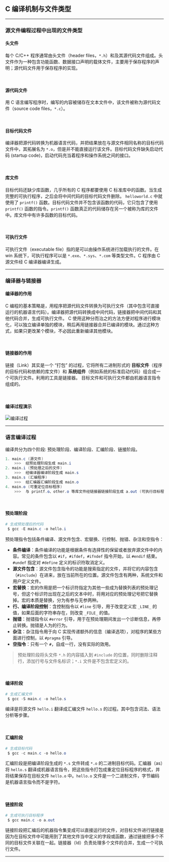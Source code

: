 ## C 编译机制与文件类型

---
### 源文件编程过程中出现的文件类型

#### 头文件

每个 C/C++ 程序通常由头文件（header files，```*.h```）和及其源代码文件组成。头文件作为一种包含功能函数、数据接口声明的载体文件，主要用于保存程序的声明；源代码文件用于保存程序的实现。

<br>

#### 源代码文件

用 C 语言编写程序时，编写的内容被储存在文本文件中，该文件被称为源代码文件（source code files，```*.c```）。

<br>

#### 目标代码文件

编译器把源代码转换为机器语言代码，并把结果放在与源文件相同名称的目标代码文件中，其拓展名为 ```*.o```，但是并不能直接运行该文件。目标代码文件缺失启动代码 (startup code)，启动代码充当着程序和操作系统之间的接口。

<br>

#### 库文件

目标代码还缺少库函数，几乎所有的 C 程序都要使用 C 标准库中的函数。当生成完整的可执行程序，之后会将中间代码的目标代码文件删除。
`helloworld.c` 中就使用了 ```printf()``` 函数。目标代码文件并不包含该函数的代码，它只包含了使用 ```printf()``` 函数的指令。```printf()``` 函数真正的代码储存在另一个被称为库的文件中。库文件中有许多函数的目标代码。

<br>

#### 可执行文件

可执行文件（executable file）指的是可以由操作系统进行加载执行的文件。在 win 系统下，可执行程序可以是 ```*.exe```、```*.sys```、```*.com``` 等类型文件。C 程序由 C 源文件经 C 编译器编译生成。

---
### 编译器与链接器

#### 编译器的作用

C 编程的基本策略是，用程序把源代码文件转换为可执行文件（其中包含可直接运行的机器语言代码）。编译器把源代码转换成中间代码，链接器把中间代码和其他代码合并，生成可执行文件。
C 使用这种分而治之的方法方便对程序进行模块化，可以独立编译单独的模块，稍后再用链接器合并已编译的模块。通过这种方式，如果只更改某个模块，不必因此重新编译其他模块。

<br>

#### 链接器的作用

链接（Link）其实是一个 “打包” 的过程，它将所有二进制形式的 **目标文件**（程序的目标代码和依赖的库文件）和 **系统组件**（例如系统的标准启动代码）组合成一个可执行文件。利用的工具是链接器。
目标文件和可执行文件都由机器语言指令组成的。

<br>

#### 编译过程演示

![编译过程](../../.img/编译过程.png)

---
### 语言编译过程

编译共分为四个阶段: 预处理阶段、编译阶段、汇编阶段、链接阶段。

```powershell
1. main.c (源文件)
	>>>  经预处理阶段生成 main.i
2. main.i (预处理之后的文件)
	>>>  经编译器编译阶段生成 main.s
3. main.s (汇编程序)
	>>>  经汇编器汇编阶段生成 main.o
4. main.o (可重定位目标程序)
	>>>  与 printf.o、other.o 等库文件经链接器链接阶段生成 a.out (可执行目标程序)
```

<br>

#### 预处理阶段

```powershell
# 生成预处理后的代码
 $ gcc -E main.c -o hello.i
```

预处理指令包括条件编译、源文件包含、宏替换、行控制、抛错、杂注和空指令：

- **条件编译**：条件编译的功能是根据条件有选择性的保留或者放弃源文件中的内容。常见的条件包含以 ```#if```，```#ifdef```，```#ifndef``` 指令开始，以 ```#endif``` 结束。```#undef``` 指定对 ```#define``` 定义的标识符取消定义。
- **源文件包含**：源文件包含指令的功能是搜索指定的文件，并将它的内容包含（```#include```）在进来，放在当前所在的位置。源文件包含有两种，系统文件和用户定义文件。
- **宏替换**：宏的作用是把一个标识符指定为其他一些成为替换列表的预处理记号，但这个标识符出现在之后的文本中时，将用对应的预处理记号把它替换掉。宏的本质是替换，分为有参与无参两种。
- **行、编译阶段控制**：含控制指令以 ```#line``` 引导，用于改变定义宏 ```_LINE_``` 的值，如果后面的字符串存在，则改变 ```_FILE_``` 的值。
- **抛错**：抛错指令以 ```#error``` 引导，用于在预处理期间发出一个诊断信息，再停止转换。抛错是人为的行为。
- **杂注**：杂注指令用于向 C 实现传递额外的信息（编译选项），对程序的某些方面进行控制，以 ```#pragma``` 引导。
- **空指令**：只有一个 ```#```，自成一行，没有实际的效用。

> 预处理阶段将头文件 ```*.h``` 的内容插入到 ```#include``` 的位置，同时删除注释行，添加行号与文件名标识；```*.i``` 文件是不包含宏定义的。

<br>

#### 编译阶段

```powershell
# 生成汇编文件
 $ gcc -S main.c -o hello.s
```

编译是将源文件 ```hello.i``` 翻译成汇编文件 ```hello.s``` 的过程。其中包含词法、语法分析等步骤。

<br>

#### 汇编阶段

```powershell
# 生成目标代码
 $ gcc -c main.c -o hello.o
```

汇编阶段是把编译阶段生成的 ```*.s``` 文件转成 ```*.o``` 的二进制目标代码。汇编器（as）将 ```hello.s``` 翻译成机器语言指令，把这些指令打包成重定位目标程序的格式，并将结果保存在目标文件 ```hello.o``` 中。```hello.o``` 文件是一个二进制文件，字节编码是机器语言指令而不是字符。

<br>

#### 链接阶段

```powershell
# 生成可执行目标程序
 $ gcc main.c -o a.out
```

链接阶段把汇编后的机器指令集变成可以直接运行的文件，对目标文件进行链接是因为在目标文件中可能用到了其他文件当中定义的字段或函数，通过链接把多个不同的目标文件关联在一起。链接器（ld）负责处理多个文件的合并，生成一个可执行文件。

---
